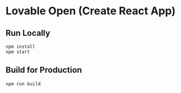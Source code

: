 # Lovable Open (Create React App)

## Run Locally
```
npm install
npm start
```

## Build for Production
```
npm run build
```